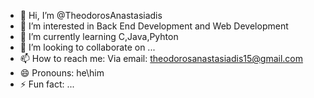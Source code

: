 - 👋 Hi, I’m @TheodorosAnastasiadis
- 👀 I’m interested in Back End Development and Web Development 
- 🌱 I’m currently learning C,Java,Pyhton
- 💞️ I’m looking to collaborate on ...
- 📫 How to reach me: Via email: theodorosanastasiadis15@gmail.com
- 😄 Pronouns: he\him
- ⚡ Fun fact: ...

<!---
TheodorosAnastasiadis/TheodorosAnastasiadis is a ✨ special ✨ repository because its `README.md` (this file) appears on your GitHub profile.
You can click the Preview link to take a look at your changes.
--->
